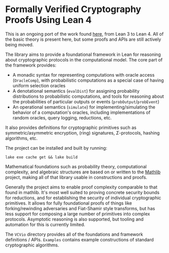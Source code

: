 # Formally Verified Cryptography Proofs Using Lean 4

This is an ongoing port of the work found [here](https://github.com/dtumad/lean-crypto-formalization), from Lean 3 to Lean 4.
All of the basic theory is present here, but some proofs and APIs are still actively being moved. 

The library aims to provide a foundational framework in Lean for reasoning about cryptographic protocols in the computational model. The core part of the framework provides:

* A monadic syntax for representing computations with oracle access (`OracleComp`), with probabilistic computations as a special case of having uniform selection oracles
* A denotational semantics (`evalDist`) for assigning probability distributions to probabilistic computations, and tools for reasoning about the probabilities of particular outputs or events (`probOutput`/`probEvent`)
* An operational semantics (`simulate`) for implementing/simulating the behavior of a computation's oracles, including implementations of random oracles, query logging, reductions, etc.

It also provides definitions for cryptographic primitives such as symmetric/asymmetric encryption, (ring) signatures, $\Sigma$-protocols, hashing algorithms, etc. 

The project can be installed and built by running:

```
lake exe cache get && lake build
```

Mathematical foundations such as probability theory, computational complexity, and algebraic structures are based on or written to the [Mathlib](https://github.com/leanprover-community/mathlib4) project, making all of that library usable in constructions and proofs.

Generally the project aims to enable proof complexity comparable to that found in mathlib.
It's most well suited to proving concrete security bounds for reductions, and for establishing the security of individual cryptographic primitives.
It allows for fully foundational proofs of things like forking/rewinding adversaries and Fiat-Shamir style transforms, but has less support for composing a large number of primitives into complex protocols.
Asymptotic reasoning is also supported, but tooling and automation for this is currently limited.

The `VCVio` directory provides all of the foundations and framework definitions / APIs. `Examples` contains example constructions of standard cryptographic algorithms.

<!-- # Framework Overview

## Representing Computations

## Probabilities of Outputs and Events

## Implementing and Simulating Oracles -->
